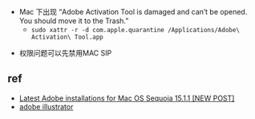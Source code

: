 
<!-- adobe activation tool -->
+ Mac 下出现 “Adobe Activation Tool is damaged and can’t be opened. You should move it to the Trash.”
     + `sudo xattr -r -d com.apple.quarantine /Applications/Adobe\ Activation\ Tool.app`
<!-- run install -->
+ 权限问题可以先禁用MAC SIP

## ref
+ [Latest Adobe installations for Mac OS Sequoia 15.1.1 [NEW POST]](https://www.reddit.com/r/AdobeZii/comments/1gyxml7/latest_adobe_installations_for_mac_os_sequoia/)
+ [adobe illustrator](https://www.mac618.com/1169.html#J_DLIPPCont)